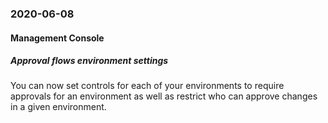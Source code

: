 ### 2020-06-08
#### Management Console
##### Approval flows environment settings
You can now set controls for each of your environments to require approvals for an environment as well as restrict who can approve changes in a given environment.
